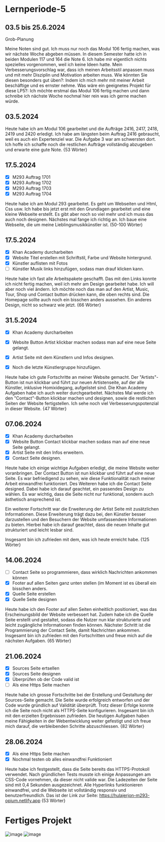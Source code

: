 # Lernperiode-5

## 03.5 bis 25.6.2024

Grob-Planung

Meine Noten sind gut. Ich muss nur noch das Modul 106 fertig machen, was wir nächste Woche abgeben müssen. In diesem Semester hatte ich in beiden Modulen 117 und 164 die Note 6.
Ich habe mir eigentlich nichts spezielles vorgenommen, weil ich keine Ideen hatte. Mein Verbesserungsvorschlag war, dass ich meinen Arbeitsstil anpassen muss und mit mehr Disziplin und Motivation arbeiten muss. Wie könnten Sie diesen besonders gut üben?: Indem ich mich mehr mit meiner Arbeit beschäftige und es ernster nehme.
Was wäre ein geeignetes Projekt für diese LP5?: Ich möchte erstmal das Modul 106 fertig machen und dann schreibe ich nächste Woche nochmal hier rein was ich gerne machen würde.

## 03.5.2024

Heute habe ich am Modul 106 gearbeitet und die Aufträge 2416, 2417, 2418, 2419 und 2420 erledigt. Ich habe am längsten beim Auftrag 2416 gebraucht, weil es auch ein Expertenziel war. Die Aufgabe 3 war am schwersten dort. Ich hoffe ich schaffe noch die restlichen Aufträge vollständig abzugeben und erwarte eine gute Note. {53 Wörter}

## 17.5.2024

- [x] M293 Auftrag 1701
- [x] M293 Auftrag 1702
- [x] M293 Auftrag 1703
- [x] M293 Auftrag 1704
      
Heute habe ich am Modul 293 gearbeitet. Es geht um Webseiten und Html, Css usw. Ich habe bis jetzt erst mit den Grundlagen gearbeitet und eine kleine Webseite erstellt. Es gibt aber noch so viel mehr und ich muss das auch noch designen. Nächstes mal fange ich richtig an. Ich baue eine Webseite, die um meine Lieblingsmusikkünstler ist. (50-100 Wörter)

## 17.5.2024

- [x] Khan Academy durcharbeiten
- [x] Website Titel erstellen mit Schriftstil, Farbe und Website hintergrund.
- [x] Künstler auflisten mit Fotos
- [ ] Künstler Musik links hinzufügen, sodass man drauf klicken kann.

Heute habe ich fast alle Arbeitspakete geschafft. Das mit den Links konnte ich nicht fertig machen, weil ich mehr am Design gearbeitet habe. Ich will aber noch viel ändern. Ich möchte noch das man auf den Artist, Music, Tour, Shop und Contact button drücken kann, die oben rechts sind. Die Homepage sollte auch noch ein bisschen anders aussehen. Ein anderes Design, nicht so schwarz wie jetzt. {66 Wörter}

## 31.5.2024

- [x] Khan Academy durcharbeiten
- [x] Website Button Artist klickbar machen sodass man auf eine neue Seite gelangt.
- [x] Artist Seite mit dem Künstlern und Infos designen.
- [x] Noch die letzte Künstlergruppe hinzufügen.


Heute habe ich gute Fortschritte an meiner Website gemacht. Der "Artists"-Button ist nun klickbar und führt zur neuen Artistenseite, auf der alle Künstler, inklusive Homixidegang, aufgelistet sind. Die Khan Academy Aufgaben habe ich auch weiter durchgearbeitet. Nächstes Mal werde ich den "Contact"-Button klickbar machen und designen, sowie die restlichen Seiten der Website fertigstellen. Ich sehe noch viel Verbesserungspotenzial in dieser Website. {47 Wörter}

## 07.06.2024

- [x] Khan Academy durcharbeiten
- [x] Website Button Contact klickbar machen sodass man auf eine neue Seite gelangt.
- [x] Artist Seite mit den Infos erweitern.
- [x] Contact Seite designen.

Heute habe ich einige wichtige Aufgaben erledigt, die meine Website weiter voranbringen. Der Contact Button ist nun klickbar und führt auf eine neue Seite. Es war befriedigend zu sehen, wie diese Funktionalität nach meiner Arbeit einwandfrei funktioniert. Des Weiteren habe ich die Contact Seite designed. Dabei habe ich darauf geachtet, ein passendes Design zu wählen. Es war wichtig, dass die Seite nicht nur funktional, sondern auch ästhetisch ansprechend ist.

Ein weiterer Fortschritt war die Erweiterung der Artist Seite mit zusätzlichen Informationen. Diese Erweiterung trägt dazu bei, den Künstler besser darzustellen und den Besuchern der Website umfassendere Informationen zu bieten. Hierbei habe ich darauf geachtet, dass die neuen Inhalte gut strukturiert und leicht lesbar sind.

Insgesamt bin ich zufrieden mit dem, was ich heute erreicht habe. {125 Wörter}

## 14.06.2024

- [ ] Contact Seite so programmieren, dass wirklich Nachrichten ankommen können
- [x] Footer auf allen Seiten ganz unten stellen (im Moment ist es überall ein bisschen anders.
- [x] Quelle Seite erstellen
- [x] Quelle Seite designen

Heute habe ich den Footer auf allen Seiten einheitlich positioniert, was das Erscheinungsbild der Website verbessert hat. Zudem habe ich die Quelle Seite erstellt und gestaltet, sodass die Nutzer nun klar strukturierte und leicht zugängliche Informationen finden können. Nächster Schritt ist die Programmierung der Contact Seite, damit Nachrichten ankommen. Insgesamt bin ich zufrieden mit den Fortschritten und freue mich auf die nächsten Aufgaben. {65 Wörter}

## 21.06.2024

- [x] Sources Seite ertsellen
- [x] Sources Seite designen
- [x] Überprüfen ob der Code valid ist
- [ ] Als eine Https Seite machen

Heute habe ich grosse Fortschritte bei der Erstellung und Gestaltung der Sources-Seite gemacht. Die Seite wurde erfolgreich entworfen und der Code wurde gründlich auf Validität überprüft. Trotz dieser Erfolge konnte ich die Seite noch nicht als HTTPS-Seite konfigurieren. Insgesamt bin ich mit den erzielten Ergebnissen zufrieden. Die heutigen Aufgaben haben meine Fähigkeiten in der Webentwicklung weiter gefestigt und ich freue mich darauf, die verbleibenden Schritte abzuschliessen. {82 Wörter}

## 28.06.2024

- [x] Als eine Https Seite machen
- [x] Nochmal testen ob alles einwandfrei Funktioniert

Heute habe ich festgestellt, dass die Seite bereits das HTTPS-Protokoll verwendet. Nach gründlichen Tests musste ich einige Anpassungen am CSS-Code vornehmen, da dieser nicht valide war. Die Ladezeiten der Seite sind mit 0,4 Sekunden ausgezeichnet. Alle Hyperlinks funktionieren einwandfrei, und die Webseite ist vollständig responsiv und benutzerfreundlich. Das ist der Link zur Seite: https://hulajerjon-m293-opium.netlify.app {53 Wörter}

# Fertiges Projekt

![image](https://github.com/00teenX/Lernperiode-5/assets/142606745/ba3ae915-aa63-4a75-82f8-854e29cd7489)
![image](https://github.com/00teenX/Lernperiode-5/assets/142606745/3e0941be-69ef-4ab2-a383-86f04471b717)


